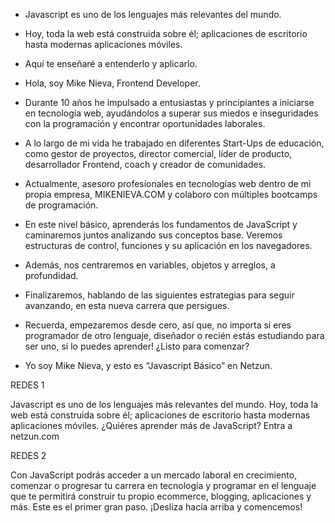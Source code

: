 - Javascript es uno de los lenguajes más relevantes del mundo. 

- Hoy, toda la web está construida sobre él; aplicaciones de escritorio hasta modernas aplicaciones móviles. 

- Aquí te enseñaré a entenderlo y aplicarlo.

- Hola, soy Mike Nieva, Frontend Developer. 

- Durante 10 años he impulsado a entusiastas y principiantes a iniciarse en tecnología web, ayudándolos a superar sus miedos e inseguridades con la programación y encontrar oportunidades laborales. 

- A lo largo de mi vida he trabajado en diferentes Start-Ups de educación, como gestor de proyectos, director comercial, líder de producto, desarrollador Frontend, coach y creador de comunidades. 

- Actualmente, asesoro profesionales en tecnologías web dentro de mi propia empresa, MIKENIEVA.COM y colaboro con múltiples bootcamps de programación.

- En este nivel básico, aprenderás los fundamentos de JavaScript y caminaremos juntos analizando sus conceptos base. Veremos estructuras de control, funciones y su aplicación en los navegadores. 

- Además, nos centraremos en variables, objetos y arreglos, a profundidad. 

- Finalizaremos, hablando de las siguientes estrategias para seguir avanzando, en esta nueva carrera que persigues.

- Recuerda, empezaremos desde cero, así que, no importa si eres programador de otro lenguaje, diseñador o recién estás estudiando para ser uno, sí lo puedes aprender! ¿Listo para comenzar?

- Yo soy Mike Nieva, y esto es “Javascript Básico” en Netzun.



REDES 1

Javascript es uno de los lenguajes más relevantes del mundo. Hoy, toda la web está construida
sobre él; aplicaciones de escritorio hasta modernas aplicaciones móviles. ¿Quiéres aprender más de JavaScript? Entra a netzun.com


REDES 2

Con JavaScript podrás acceder a un mercado laboral en crecimiento, comenzar o progresar tu carrera en tecnología y programar en el lenguaje que te permitirá construir tu propio ecommerce, blogging, aplicaciones y más. Este es el primer gran paso. ¡Desliza hacia arriba y comencemos!



